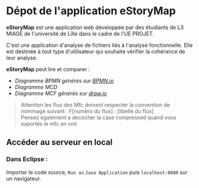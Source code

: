 # Dépot de l'application eStoryMap


**eStoryMap** est une application web développée par des étudiants de L3 MIAGE de l'université de Lille dans le cadre de l'UE PROJET.

C'est une application d'analyse de fichiers liés à l'analyse fonctionnelle. Elle est destinée à tout type d'utilisateur qui souhaite vérifier la cohérance de leur analyse.

**eStoryMap** peut lire et comparer :
* *Diagramme BPMN générés sur [BPMN.io](https://bpmn.io/)*
* *Diagramme MCD*
* *Diagramme MCF générés sur [draw.io](https://draw.io)*

> Attention les flux des Mfc doivent respecter la convention de nommage suivant : F[numéro du flux] : [libellé du flux]  
> Pensez également a decocher la case compressed quand vous exportés le mfc en xml

## Accéder au serveur en local

### Dans Eclipse :

Importer le code source, `Run as` `Java Application` puis `localhost:8080` sur un navigateur.
